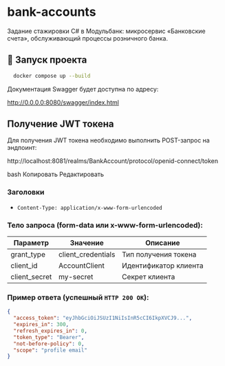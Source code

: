 # bank-accounts
Задание стажировки C# в Модульбанк:
микросервис «Банковские счета», обслуживающий процессы розничного банка.

## 🚀 Запуск проекта
```bash
  docker compose up --build
```
Документация Swagger будет доступна по адресу: 

http://0.0.0.0:8080/swagger/index.html

## Получение JWT токена

Для получения JWT токена необходимо выполнить POST-запрос на эндпоинт:

http://localhost:8081/realms/BankAccount/protocol/openid-connect/token

bash
Копировать
Редактировать

### Заголовки
- `Content-Type: application/x-www-form-urlencoded`

### Тело запроса (form-data или x-www-form-urlencoded):
| Параметр      | Значение           | Описание               |
|---------------|--------------------|------------------------|
| grant_type    | client_credentials | Тип получения токена   |
| client_id     | AccountClient      | Идентификатор клиента  |
| client_secret | my-secret          | Секрет клиента         |

### Пример ответа (успешный `HTTP 200 OK`):
```json
{
  "access_token": "eyJhbGciOiJSUzI1NiIsInR5cCI6IkpXVCJ9...",
  "expires_in": 300,
  "refresh_expires_in": 0,
  "token_type": "Bearer",
  "not-before-policy": 0,
  "scope": "profile email"
}